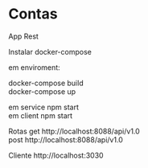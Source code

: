 # Contas
App Rest

Instalar docker-compose

em enviroment: 

docker-compose build  
docker-compose up  

em service npm start  
em client npm start

Rotas 
get  http://localhost:8088/api/v1.0  
post http://localhost:8088/api/v1.0  

Cliente
    http://localhost:3030 